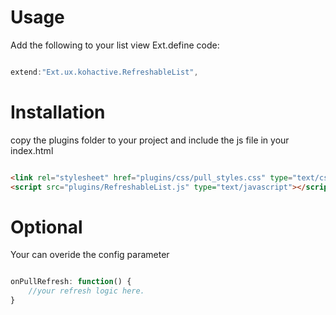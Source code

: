 Usage
=====

Add the following to your list view Ext.define code:

```javascript

extend:"Ext.ux.kohactive.RefreshableList",

```

Installation
============

copy the plugins folder to your project and include the js file in your index.html

```html

<link rel="stylesheet" href="plugins/css/pull_styles.css" type="text/css" media="screen"/>
<script src="plugins/RefreshableList.js" type="text/javascript"></script> 

```
Optional
========

Your can overide the config parameter

```javascript

onPullRefresh: function() {
	//your refresh logic here.
}

```
